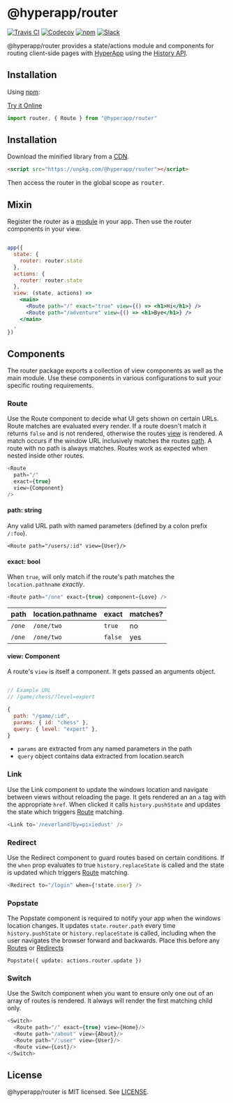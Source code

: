 # @hyperapp/router
[![Travis CI](https://img.shields.io/travis/hyperapp/router/master.svg)](https://travis-ci.org/hyperapp/router)
[![Codecov](https://img.shields.io/codecov/c/github/hyperapp/router/master.svg)](https://codecov.io/gh/hyperapp/router)
[![npm](https://img.shields.io/npm/v/@hyperapp/router.svg)](https://www.npmjs.org/package/hyperapp)
[![Slack](https://hyperappjs.herokuapp.com/badge.svg)](https://hyperappjs.herokuapp.com "Join us")

@hyperapp/router provides a state/actions module and components for routing client-side pages with [HyperApp](https://github.com/hyperapp/hyperapp) using the [History API](https://developer.mozilla.org/en-US/docs/Web/API/History).

## Installation

Using [npm](https://npmjs.com):

[Try it Online](http://hyperapp-router.surge.sh)

```jsx
import router, { Route } from "@hyperapp/router"
```

## Installation

Download the minified library from a [CDN](https://unpkg.com/@hyperapp/router).

```html
<script src="https://unpkg.com/@hyperapp/router"></script>
```

Then access the router in the global scope as <samp>router</samp>.

## Mixin

Register the router as a [module](https://github.com/hyperapp/hyperapp/blob/master/docs/modules.md) in your app. Then use the router components in your view.

```jsx

app({
  state: {
    router: router.state
  },
  actions: {
    router: router.state  
  },
  view: (state, actions) =>
    <main>
      <Route path="/" exact="true" view={() => <h1>Hi</h1>} />
      <Route path="/adventure" view={() => <h1>Bye</h1>} />
    </main>
  ,
})
```

## Components

The router package exports a collection of view components as well as the main module. Use these components in various configurations to suit your specific routing requirements.

### Route

Use the Route component to decide what UI gets shown on certain URLs. Route matches are evaluated every render. If a route doesn't match it returns `false` and is not rendered, otherwise the routes [view](#view) is rendered. A match occurs if the window URL inclusively matches the routes [path](#path). A route with no path is always matches. Routes work as expected when nested inside other routes.

```js
<Route
  path="/"
  exact={true}
  view={Component}
/>
```

#### path: string

Any valid URL path with named parameters (defined by a colon prefix `/:foo`).

```
<Route path="/users/:id" view={User}/>
```

#### exact: bool

When `true`, will only match if the route's path matches the `location.pathname` _exactly_.

```js
<Route path="/one" exact={true} component={Love} />
```

| path | location.pathname | exact | matches? |
| --- | --- | --- | --- |
| `/one`  | `/one/two`  | `true` | no |
| `/one`  | `/one/two`  | `false` | yes |


#### view: Component

A route's `view` is itself a component. It gets passed an arguments object.

```js

// Example URL
// /game/chess/?level=expert

{
  path: "/game/:id",
  params: { id: "chess" },
  query: { level: "expert" },
}
```

- `params` are extracted from any named parameters in the path
- `query` object contains data extracted from location.search


### Link

Use the Link component to update the windows location and navigate between views without reloading the page. It gets rendered an an `a` tag with the appropriate `href`. When clicked it calls `history.pushState` and updates the state which triggers [Route](#Route) matching.

```js
<Link to='/neverland?by=pixiedust' />
```

### Redirect

Use the Redirect component to guard routes based on certain conditions. If the `when` prop evaluates to true `history.replaceState` is called and the state is updated which triggers [Route](#Route) matching.

```js
<Redirect to="/login" when={!state.user} />
```

### Popstate

The Popstate component is required to notify your app when the windows location changes. It updates `state.router.path` every time `history.pushState` or `history.replaceState` is called, including when the user navigates the browser forward and backwards. Place this before any [Routes](#Routes) or [Redirects](#Redirects)

```
Popstate({ update: actions.router.update })
```

### Switch

Use the Switch component when you want to ensure only one out of an array of routes is rendered. It always will render the first matching child only.

```js
<Switch>
  <Route path="/" exact={true} view={Home}/>
  <Route path="/about" view={About}/>
  <Route path="/:user" view={User}/>
  <Route view={Lost}/>
</Switch>
```


## License

@hyperapp/router is MIT licensed. See [LICENSE](LICENSE.md).
